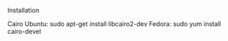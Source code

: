 Installation

Cairo
Ubuntu: sudo apt-get install libcairo2-dev
Fedora: sudo yum install cairo-devel
